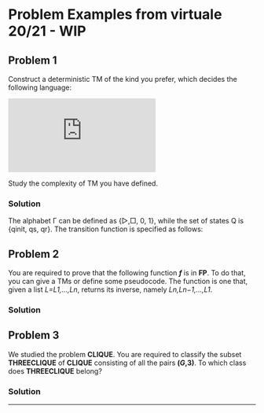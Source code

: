 # Problem Examples from virtuale 20/21 - WIP

## Problem 1

Construct a deterministic TM of the kind you prefer, which decides the following language:

![L=\{w\in\{0,1\}^*\mid&space;w&space;$&space;does&space;not&space;contain&space;01&space;as&space;a&space;substring$\}](https://latex.codecogs.com/svg.latex?L%3D%5C%7Bw%5Cin%5C%7B0%2C1%5C%7D%5E*%5Cmid%20w%20%24%20does%20not%20contain%2001%20as%20a%20substring%24%5C%7D)

Study the complexity of TM you have defined.

### Solution

The alphabet Γ can be defined as {▷,□, 0, 1}, while the set of states Q is
{qinit, qs, qr}. The transition function is specified as follows:


## Problem 2

You are required to prove that the following function _**f**_ is in **FP**. To do that, you can give a TMs or define some pseudocode.
The function is one that, given a list _L=L1,…,Ln_, returns its inverse, namely _Ln,Ln−1,…,L1_.

### Solution

## Problem 3

We studied the problem **CLIQUE**.
You are required to classify the subset **THREECLIQUE** of **CLIQUE** consisting of all the pairs **(_G_,3)**.
To which class does **THREECLIQUE** belong? 

### Solution

- - - -
